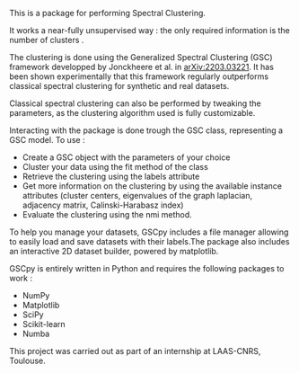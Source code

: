 This is a package for performing Spectral Clustering.

 It works a near-fully unsupervised way : the only required information is the number of clusters .

The clustering is done using the Generalized Spectral Clustering (GSC) framework developped by Jonckheere et al. in [arXiv:2203.03221](https://arxiv.org/abs/2203.03221).  It has been shown experimentally that this framework regularly outperforms classical spectral clustering for synthetic and real datasets.

Classical spectral clustering can also be performed by tweaking the parameters, as the clustering algorithm used is fully customizable.

Interacting with the package is done trough the GSC class, representing a GSC model. To use :

* Create a GSC object with the parameters of your choice
* Cluster your data using the fit method of the class
* Retrieve the clustering using the labels attribute
* Get more information on the clustering by using the available instance attributes (cluster centers, eigenvalues of the graph laplacian, adjacency matrix, Calinski-Harabasz index)
* Evaluate the clustering using the nmi method.

To help you manage your datasets, GSCpy includes a file manager allowing to easily load and save datasets with their labels.The package also includes an interactive 2D dataset builder, powered by matplotlib.

GSCpy is entirely written in Python and requires the following packages to work :

* NumPy
* Matplotlib
* SciPy
* Scikit-learn
* Numba

This project was carried out as part of an internship at LAAS-CNRS, Toulouse.
